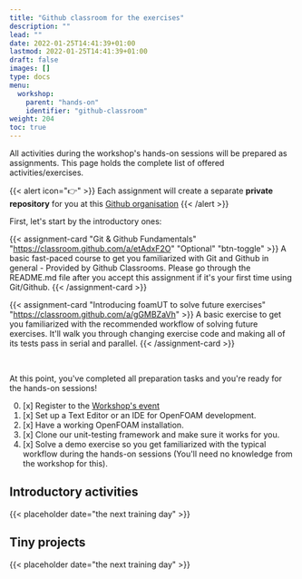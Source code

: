 ```yaml
---
title: "Github classroom for the exercises"
description: ""
lead: ""
date: 2022-01-25T14:41:39+01:00
lastmod: 2022-01-25T14:41:39+01:00
draft: false
images: []
type: docs
menu:
  workshop:
    parent: "hands-on"
    identifier: "github-classroom"
weight: 204
toc: true
---
```


All activities during the workshop's hands-on sessions will be prepared as assignments. This page holds the complete list
of offered activities/exercises.

{{< alert icon="👉" >}}
Each assignment will create a separate **private repository** for you at this [Github organisation](https://github.com/OpenFOAM-Parallelisation-Course)
{{< /alert >}}

First, let's start by the introductory ones:

{{< assignment-card "Git & Github Fundamentals" "https://classroom.github.com/a/etAdxF2O" "Optional" "btn-toggle" >}}
A basic fast-paced course to get you familiarized with Git and Github in general - Provided by Github Classrooms. Please
go through the README.md file after you accept this assignment if it's your first time using Git/Github.
{{< /assignment-card >}}

{{< assignment-card "Introducing foamUT to solve future exercises" "https://classroom.github.com/a/gGMBZaVh" >}}
A basic exercise to get you familiarized with the recommended workflow of solving future exercises.
It'll walk you through changing exercise code and making all of its tests pass in serial and parallel.
{{< /assignment-card >}}

<div class="card-bar"></div><br>

At this point, you've completed all preparation tasks and you're ready for the hands-on sessions!

0. [x] Register to the [Workshop's event](https://eveeno.com/parallelization_in_openfoam)
1. [x] Set up a Text Editor or an IDE for OpenFOAM development.
2. [x] Have a working OpenFOAM installation.
2. [x] Clone our unit-testing framework and make sure it works for you.
3. [x] Solve a demo exercise so you get familiarized with the typical workflow during the hands-on sessions (You'll need no knowledge from the workshop for this).

## Introductory activities

{{< placeholder date="the next training day" >}}

## Tiny projects

{{< placeholder date="the next training day" >}}
